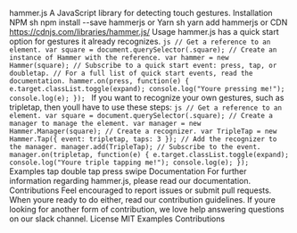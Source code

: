 hammer.js A JavaScript library for detecting touch gestures. Installation NPM sh npm install --save hammerjs or Yarn sh yarn add hammerjs or CDN https://cdnjs.com/libraries/hammer.js/ Usage hammer.js has a quick start option for gestures it already recognizes. ```js // Get a reference to an element. var square = document.querySelector(.square); // Create an instance of Hammer with the reference. var hammer = new Hammer(square); // Subscribe to a quick start event: press, tap, or doubletap. // For a full list of quick start events, read the documentation. hammer.on(press, function(e) { e.target.classList.toggle(expand); console.log("Youre pressing me!"); console.log(e); }); ``` If you want to recognize your own gestures, such as tripletap, then youll have to use these steps: ```js // Get a reference to an element. var square = document.querySelector(.square); // Create a manager to manage the element. var manager = new Hammer.Manager(square); // Create a recognizer. var TripleTap = new Hammer.Tap({ event: tripletap, taps: 3 }); // Add the recognizer to the manager. manager.add(TripleTap); // Subscribe to the event. manager.on(tripletap, function(e) { e.target.classList.toggle(expand); console.log("Youre triple tapping me!"); console.log(e); }); ``` Examples tap double tap press swipe Documentation For further information regarding hammer.js, please read our documentation. Contributions Feel encouraged to report issues or submit pull requests. When youre ready to do either, read our contribution guidelines. If youre looking for another form of contribution, we love help answering questions on our slack channel. License MIT Examples Contributions